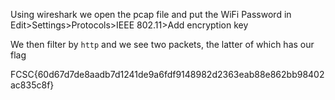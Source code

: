 Using wireshark we open the pcap file and put the WiFi Password in Edit\>Settings\>Protocols\>IEEE 802.11\>Add encryption key

We then filter by `http` and we see two packets, the latter of which has our flag

FCSC{60d67d7de8aadb7d1241de9a6fdf9148982d2363eab88e862bb98402ac835c8f}
